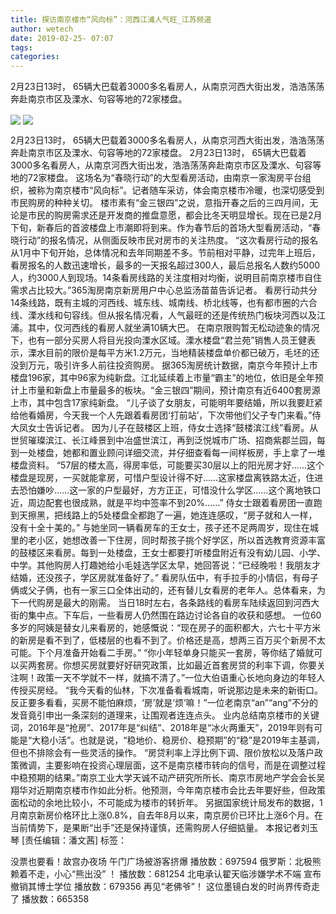 ```yaml
---
title: 探访南京楼市“风向标”：河西江浦人气旺_江苏频道
author: wetech
date: 2019-02-25- 07:07
tags: 
categories: 
---
```

2月23日13时， 65辆大巴载着3000多名看房人，从南京河西大街出发，浩浩荡荡奔赴南京市区及溧水、句容等地的72家楼盘。
<!-- more -->
                
<img align="center" border="0" src="http://p3.ifengimg.com/a/2019_09/6f8488f2b6d6aa6_size43_w640_h360.jpg" />
                
<img align="center" border="0" src="http://p2.ifengimg.com/a/2016/0810/204c433878d5cf9size1_w16_h16.png" />
            
2月23日13时， 65辆大巴载着3000多名看房人，从南京河西大街出发，浩浩荡荡奔赴南京市区及溧水、句容等地的72家楼盘。
2月23日13时， 65辆大巴载着3000多名看房人，从南京河西大街出发，浩浩荡荡奔赴南京市区及溧水、句容等地的72家楼盘。
这场名为“春晓行动”的大型看房活动，由南京一家淘房平台组织，被称为南京楼市“风向标”。记者随车采访，体会南京楼市冷暖，也深切感受到市民购房的种种关切。
楼市素有“金三银四”之说，意指开春之后的三四月间，无论是市民的购房需求还是开发商的推盘意愿，都会比冬天明显增长。现在已是2月下旬，新春后的首波楼盘上市潮即将到来。作为春节后的首场大型看房活动，“春晓行动”的报名情况，从侧面反映市民对房市的关注热度。
“这次看房行动的报名从1月中下旬开始，总体情况和去年同期差不多。节前相对平静，过完年上班后，看房报名的人数迅速增长，最多的一天报名超过300人，最后总报名人数约5000人，约3000人到现场。14条看房线路的关注度相对均衡，说明目前南京楼市自住需求占比较大。”365淘房南京新房用户中心总监汤苗苗告诉记者。
看房行动共分14条线路，既有主城的河西线、城东线、城南线、桥北线等，也有都市圈的六合线、溧水线和句容线。但从报名情况看，人气最旺的还是传统热门板块河西以及江浦。其中，仅河西线的看房人就坐满10辆大巴。
在南京限购暂无松动迹象的情况下，也有一部分买房人将目光投向溧水区域。溧水楼盘“君兰苑”销售人员王健表示，溧水目前的限价是每平方米1.2万元，当地精装楼盘单价都已破万，毛坯的还没到万元，吸引许多人前往投资购房。
据365淘房统计数据，南京今年预计上市楼盘196家，其中96家为纯新盘。江北延续着上市量“霸主”的地位，依旧是全年预计上市量和新盘上市量最多的板块。“金三银四”期间，预计南京有近6400套房源上市，其中包含17家纯新盘。
“儿子谈了女朋友，可能明年要结婚，所以我要赶紧给他看婚房，今天我一个人先跟着看房团‘打前站’，下次带他们父子专门来看。”侍大凤女士告诉记者。
因为儿子在鼓楼区上班，侍女士选择“鼓楼滨江线”看房。从世贸璀璨滨江、长江峰景到中冶盛世滨江，再到泛悦城市广场、招商紫郡兰园，每到一处楼盘，她都和置业顾问详细交流，并仔细查看每一间样板房，手上拿了一堆楼盘资料。
“57层的楼太高，得房率低，可能要买30层以上的阳光房才好……这个楼盘是现房，一买就能拿房，可惜户型设计得不好……这家楼盘离铁路太近，住进去恐怕嫌吵……这一家的户型最好，方方正正，可惜没什么学区……这个离地铁口近，周边配套也很成熟，就是平均中签率不到20%……” 侍女士跟着看房团一直跑到天擦黑，把线路上的5处楼盘全都跑了一遍，她连连感叹，“房子就和人一样，没有十全十美的。”
与她坐同一辆看房车的王女士，孩子还不足两周岁，现住在城里的老小区，她想改善一下住房，同时帮孩子挑个好学区，所以首选教育资源丰富的鼓楼区来看房。每到一处楼盘，王女士都要打听楼盘附近有没有幼儿园、小学、中学。其他购房人打趣她给小毛娃选学区太早，她回答说：“已经晚啦！我朋友才结婚，还没孩子，学区房就准备好了。”
看房队伍中，有手拉手的小情侣，有母子俩或父子俩，也有一家三口全体出动的，还有替儿女看房的老年人。总体看来，为下一代购房是最大的刚需。
当日18时左右，各条路线的看房车陆续返回到河西大街的集中点。下车后，一些看房人仍然围在路边讨论各自的收获和感想。
一位60多岁的阿姨是替女儿来看房的，她感慨说：“现在房子的面积都大，六七十平方米的新房是看不到了，低楼层的也看不到了。价格还是高，想两三百万买个新房不太可能。下个月准备开始看二手房。”
“你小年轻单身只能买一套房，等你结了婚就可以买两套房。你想买房就要好好研究政策，比如最近首套房贷的利率下调，你要关注啊！政策一天不学就不一样，就搞不清了。”一位大伯语重心长地向身边的年轻人传授买房经。
“我今天看的仙林，下次准备看看城南，听说那边是未来的新街口。反正要多看看，买房不能怕麻烦，‘房’就是‘烦’嘛！”一位老南京“an”“ang”不分的发音竟引申出一条深刻的道理来，让围观者连连点头。
业内总结南京楼市的关键词，2016年是“抢房”、2017年是“纠结”、2018年是“冰火两重天”，2019年则有可能是“大稳小活”。也就是说，“稳地价、稳房价、稳预期”的“稳”是2019年主基调，但也不排除会有一些灵活的操作。
“房贷利率上浮比例下调、限价放松以及落户政策微调，主要影响在投资心理层面，这不是南京楼市转向的信号，而是在调整过程中稳预期的结果。”南京工业大学天诚不动产研究所所长、南京市房地产学会会长吴翔华对近期南京楼市作如此分析。他预测，今年南京楼市会比去年要好些，但政策面松动的余地比较小，不可能成为楼市的转折年。
另据国家统计局发布的数据，1月南京新房价格环比上涨0.8%，自去年8月以来，南京房价已环比上涨6个月。在当前情势下，是果断“出手”还是保持谨慎，还需购房人仔细掂量。 本报记者刘玉琴
[责任编辑：潘文茜]
标签：
 
 
             
没票也要看！故宫办夜场 午门广场被游客挤爆
播放数：697594
俄罗斯：北极熊赖着不走，小心“熊出没” ！
播放数：681254
北电承认翟天临涉嫌学术不端 宣布撤销其博士学位
播放数：679356
再见“老佛爷”！ 这位墨镜白发的时尚界传奇走了
播放数：665358
